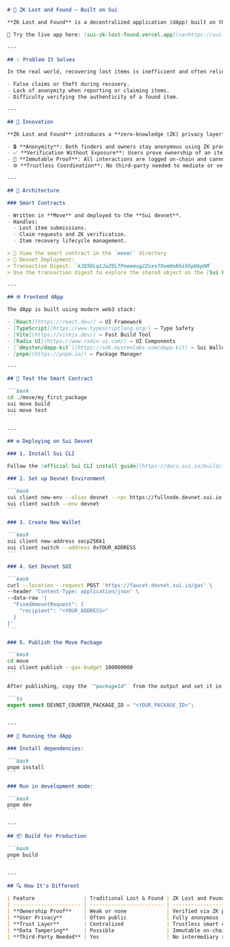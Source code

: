 ````markdown
# 🧳 ZK Lost and Found – Built on Sui

**ZK Lost and Found** is a decentralized application (dApp) built on the **Sui blockchain** that helps users anonymously report and recover lost items using **zero-knowledge proofs**. This ensures user **privacy**, **authenticity**, and **transparency** in an immutable and tamper-proof system.

🚀 Try the live app here: [sui-zk-lost-found.vercel.app](<a>https://sui-zk-lost-found.vercel.app/</a>)

---

## 💡 Problem It Solves

In the real world, recovering lost items is inefficient and often relies on centralized platforms or unverified social networks. Common issues include:

- False claims or theft during recovery.
- Lack of anonymity when reporting or claiming items.
- Difficulty verifying the authenticity of a found item.

---

## 🔐 Innovation

**ZK Lost and Found** introduces a **zero-knowledge (ZK) privacy layer** to the recovery process:

- 🔒 **Anonymity**: Both finders and owners stay anonymous using ZK proofs.
- ✅ **Verification Without Exposure**: Users prove ownership of an item without revealing private details.
- 📜 **Immutable Proof**: All interactions are logged on-chain and cannot be altered or faked.
- 🌐 **Trustless Coordination**: No third-party needed to mediate or verify claims.

---

## 🧱 Architecture

### Smart Contracts

- Written in **Move** and deployed to the **Sui devnet**.
- Handles:
  - Lost item submissions.
  - Claim requests and ZK verification.
  - Item recovery lifecycle management.

> 🧪 View the smart contract in the `move/` directory  
> 🔎 Devnet Deployment:  
> Transaction Digest: `kJQ5DLq1JuZELTPneemsg2Zvxx78umHoRhih5pDkpNM`  
> Use the transaction digest to explore the shared object on the [Sui Explorer](https://explorer.devnet.sui.io/).

---

## 🌐 Frontend dApp

The dApp is built using modern web3 stack:

- [React](https://react.dev/) – UI Framework
- [TypeScript](https://www.typescriptlang.org/) – Type Safety
- [Vite](https://vitejs.dev/) – Fast Build Tool
- [Radix UI](https://www.radix-ui.com/) – UI Components
- [`@mysten/dapp-kit`](https://sdk.mystenlabs.com/dapp-kit) – Sui Wallet Integration
- [pnpm](https://pnpm.io/) – Package Manager

---

## 🧪 Test the Smart Contract

```bash
cd ./move/my_first_package
sui move build
sui move test
```

---

## ⚙️ Deploying on Sui Devnet

### 1. Install Sui CLI

Follow the [official Sui CLI install guide](https://docs.sui.io/build/install).

### 2. Set up Devnet Environment

```bash
sui client new-env --alias devnet --rpc https://fullnode.devnet.sui.io:443
sui client switch --env devnet
```

### 3. Create New Wallet

```bash
sui client new-address secp256k1
sui client switch --address 0xYOUR_ADDRESS
```

### 4. Get Devnet SUI

```bash
curl --location --request POST 'https://faucet.devnet.sui.io/gas' \
--header 'Content-Type: application/json' \
--data-raw '{
  "FixedAmountRequest": {
    "recipient": "<YOUR_ADDRESS>"
  }
}'
```

### 5. Publish the Move Package

```bash
cd move
sui client publish --gas-budget 100000000
```

After publishing, copy the `"packageId"` from the output and set it in `src/constants.ts`:

```ts
export const DEVNET_COUNTER_PACKAGE_ID = "<YOUR_PACKAGE_ID>";
```

---

## 🧩 Running the dApp

### Install dependencies:

```bash
pnpm install
```

### Run in development mode:

```bash
pnpm dev
```

---

## 📦 Build for Production

```bash
pnpm build
```

---

## 🔍 How It's Different

| Feature                | Traditional Lost & Found | ZK Lost and Found         |
| ---------------------- | ------------------------ | ------------------------- |
| **Ownership Proof**    | Weak or none             | Verified via ZK proof     |
| **User Privacy**       | Often public             | Fully anonymous           |
| **Trust Layer**        | Centralized              | Trustless smart contracts |
| **Data Tampering**     | Possible                 | Immutable on-chain        |
| **Third-Party Needed** | Yes                      | No intermediary required  |
````
